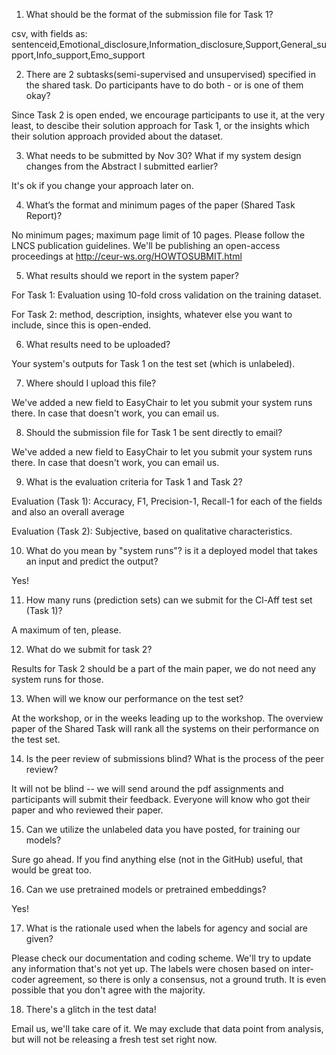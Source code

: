 1. What should be the format of the submission file for Task 1?

csv, with fields as:
sentenceid,Emotional_disclosure,Information_disclosure,Support,General_support,Info_support,Emo_support


2. There are 2 subtasks(semi-supervised and unsupervised) specified in the shared task. Do participants have to do both - or is one of them okay?

Since Task 2 is open ended, we encourage participants to use it, at the very least, to descibe their solution approach for Task 1, or the insights which their solution approach provided about the dataset. 


3. What needs to be submitted by Nov 30? What if my system design changes from the Abstract I submitted earlier?

It's ok if you change your approach later on. 


4. What’s the format and minimum pages of the paper (Shared Task Report)?
 
 No minimum pages; maximum page limit of 10 pages. Please follow the LNCS publication guidelines. We'll be publishing an open-access proceedings at http://ceur-ws.org/HOWTOSUBMIT.html


5. What results should we report in the system paper?

For Task 1: Evaluation using 10-fold cross validation  on the training dataset.

For Task 2: method, description, insights, whatever else you want to include, since this is open-ended.


6. What results need to be uploaded? 

Your system's outputs for Task 1 on the test set (which is unlabeled).


7. Where should I upload this file?

 We've added a new field to EasyChair to let you submit your system runs there. In case that doesn't work, you can email us.


8. Should the submission file for Task 1 be sent directly to email?

 We've added a new field to EasyChair to let you submit your system runs there. In case that doesn't work, you can email us.


9. What is the evaluation criteria for Task 1 and Task 2?

Evaluation (Task 1): Accuracy, F1, Precision-1, Recall-1 for each of the fields and also an overall average

Evaluation (Task 2): Subjective, based on qualitative characteristics.


10. What do you mean by "system runs"? is it a deployed model that takes an input and predict the output?

Yes!


11. How many runs (prediction sets) can we submit for the Cl-Aff test set (Task 1)?

A maximum of ten, please.

 
12. What do we submit for task 2?

Results for Task 2 should be a part of the main paper, we do not need any system runs for those.


13. When will we know our performance on the test set?

At the workshop, or in the weeks leading up to the workshop. The overview paper of the Shared Task will rank all the systems on their performance on the test set.


14. Is the peer review of submissions blind? What is the process of the peer review?

It will not be blind -- we will send around the pdf assignments and participants will submit their feedback. Everyone will know who got their paper and who reviewed their paper.


15. Can we utilize the unlabeled data you have posted, for training our models?

Sure go ahead. If you find anything else (not in the GitHub) useful, that would be great too.


16. Can we use pretrained models or pretrained embeddings?

Yes!


17. What is the rationale used when the labels for agency and social are given?

Please check our documentation and coding scheme. We'll try to update any information that's not yet up. The labels were chosen based on inter-coder agreement, so there is only a consensus, not a ground truth. It is even possible that you don't agree with the majority.


18. There's a glitch in the test data!

Email us, we'll take care of it. We may exclude that data point from analysis, but will not be releasing a fresh test set right now.
